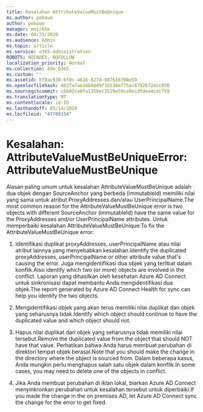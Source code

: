 ```yaml
---
title: Kesalahan AttributeValueMustBeUnique
ms.author: pebaum
author: pebaum
manager: mnirkhe
ms.date: 04/21/2020
ms.audience: Admin
ms.topic: article
ms.service: o365-administration
ROBOTS: NOINDEX, NOFOLLOW
localization_priority: Normal
ms.collection: Adm_O365
ms.custom: ''
ms.assetid: bf8ac830-6f0c-4616-827d-987616700e59
ms.openlocfilehash: 4627a7ae34b0dd9f16538ef75ac8792672dcc056
ms.sourcegitcommit: c6692ce0fa1358ec3529e59ca0ecdfdea4cdc759
ms.translationtype: MT
ms.contentlocale: id-ID
ms.lasthandoff: 09/14/2020
ms.locfileid: "47709154"
---
```

# <a name="error-attributevaluemustbeunique"></a><span data-ttu-id="c78c0-102">Kesalahan: AttributeValueMustBeUnique</span><span class="sxs-lookup"><span data-stu-id="c78c0-102">Error: AttributeValueMustBeUnique</span></span>

<span data-ttu-id="c78c0-103">Alasan paling umum untuk kesalahan AttributeValueMustBeUnique adalah dua objek dengan SourceAnchor yang berbeda (immutableId) memiliki nilai yang sama untuk atribut ProxyAddresses dan/atau UserPrincipalName.</span><span class="sxs-lookup"><span data-stu-id="c78c0-103">The most common reason for the AttributeValueMustBeUnique error is two objects with different SourceAnchor (immutableId) have the same value for the ProxyAddresses and/or UserPrincipalName attributes.</span></span> <span data-ttu-id="c78c0-104">Untuk memperbaiki kesalahan AttributeValueMustBeUnique:</span><span class="sxs-lookup"><span data-stu-id="c78c0-104">To fix the AttributeValueMustBeUnique error:</span></span>
  
1. <span data-ttu-id="c78c0-105">Identifikasi duplikat proxyAddresses, userPrincipalName atau nilai atribut lainnya yang menyebabkan kesalahan.</span><span class="sxs-lookup"><span data-stu-id="c78c0-105">Identify the duplicated proxyAddresses, userPrincipalName or other attribute value that's causing the error.</span></span> <span data-ttu-id="c78c0-106">Juga mengidentifikasi dua objek yang terlibat dalam konflik.</span><span class="sxs-lookup"><span data-stu-id="c78c0-106">Also identify which two (or more) objects are involved in the conflict.</span></span> <span data-ttu-id="c78c0-107">Laporan yang dihasilkan oleh kesehatan Azure AD Connect untuk sinkronisasi dapat membantu Anda mengidentifikasi dua objek.</span><span class="sxs-lookup"><span data-stu-id="c78c0-107">The report generated by Azure AD Connect Health for sync can help you identify the two objects.</span></span>
    
2. <span data-ttu-id="c78c0-108">Mengidentifikasi objek yang akan terus memiliki nilai duplikat dan objek yang seharusnya tidak.</span><span class="sxs-lookup"><span data-stu-id="c78c0-108">Identify which object should continue to have the duplicated value and which object should not.</span></span>
    
3. <span data-ttu-id="c78c0-109">Hapus nilai duplikat dari objek yang seharusnya tidak memiliki nilai tersebut.</span><span class="sxs-lookup"><span data-stu-id="c78c0-109">Remove the duplicated value from the object that should NOT have that value.</span></span> <span data-ttu-id="c78c0-110">Perhatikan bahwa Anda harus membuat perubahan di direktori tempat objek berasal.</span><span class="sxs-lookup"><span data-stu-id="c78c0-110">Note that you should make the change in the directory where the object is sourced from.</span></span> <span data-ttu-id="c78c0-111">Dalam beberapa kasus, Anda mungkin perlu menghapus salah satu objek dalam konflik.</span><span class="sxs-lookup"><span data-stu-id="c78c0-111">In some cases, you may need to delete one of the objects in conflict.</span></span>
    
4. <span data-ttu-id="c78c0-112">Jika Anda membuat perubahan di iklan lokal, biarkan Azure AD Connect menyinkronkan perubahan untuk kesalahan tersebut untuk diperbaiki.</span><span class="sxs-lookup"><span data-stu-id="c78c0-112">If you made the change in the on premises AD, let Azure AD Connect sync the change for the error to get fixed.</span></span>
    

